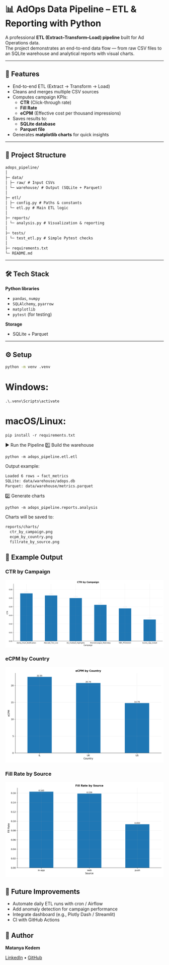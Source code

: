 # 📊 AdOps Data Pipeline – ETL & Reporting with Python

A professional **ETL (Extract–Transform–Load) pipeline** built for Ad Operations data.  
The project demonstrates an end-to-end data flow — from raw CSV files to an SQLite warehouse and analytical reports with visual charts.

---

## 🚀 Features
- End-to-end ETL (Extract → Transform → Load)
- Cleans and merges multiple CSV sources
- Computes campaign KPIs:
  - **CTR** (Click-through rate)
  - **Fill Rate**
  - **eCPM** (Effective cost per thousand impressions)
- Saves results to:
  - **SQLite database**
  - **Parquet file**
- Generates **matplotlib charts** for quick insights

---

## 🧱 Project Structure
```
adops_pipeline/
│
├─ data/
│ ├─ raw/ # Input CSVs
│ └─ warehouse/ # Output (SQLite + Parquet)
│
├─ etl/
│ ├─ config.py # Paths & constants
│ └─ etl.py # Main ETL logic
│
├─ reports/
│ └─ analysis.py # Visualization & reporting
│
├─ tests/
│ └─ test_etl.py # Simple Pytest checks
│
├─ requirements.txt
└─ README.md
```

---

## 🛠 Tech Stack
**Python libraries**
- `pandas`, `numpy`
- `SQLAlchemy`, `pyarrow`
- `matplotlib`
- `pytest` (for testing)

**Storage**
- SQLite + Parquet

---

## ⚙️ Setup
```bash
python -m venv .venv
```
# Windows:
```
.\.venv\Scripts\activate
```
# macOS/Linux:
```# source .venv/bin/activate
pip install -r requirements.txt
```
▶️ Run the Pipeline
1️⃣ Build the warehouse
```
python -m adops_pipeline.etl.etl
```
Output example:
```
Loaded 6 rows → fact_metrics
SQLite: data/warehouse/adops.db
Parquet: data/warehouse/metrics.parquet
```
2️⃣ Generate charts
```
python -m adops_pipeline.reports.analysis
```
Charts will be saved to:
```
reports/charts/
  ctr_by_campaign.png
  ecpm_by_country.png
  fillrate_by_source.png
```
## 📸 Example Output
### CTR by Campaign
![CTR by Campaign](reports/charts/ctr_by_campaign.png)

### eCPM by Country
![eCPM by Country](reports/charts/ecpm_by_country.png)

### Fill Rate by Source
![Fill Rate by Source](reports/charts/fillrate_by_source.png)

## 🔮 Future Improvements
- Automate daily ETL runs with cron / Airflow
- Add anomaly detection for campaign performance
- Integrate dashboard (e.g., Plotly Dash / Streamlit)
- CI with GitHub Actions
## 👤 Author
**Matanya Kedem**

[LinkedIn](https://www.linkedin.com/in/USERNAME) • [GitHub](https://github.com/USERNAME)
